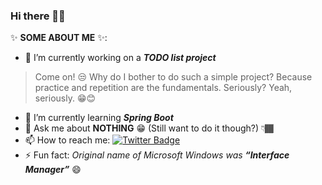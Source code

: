### Hi there 👋🏾

✨ **SOME ABOUT ME** ✨:

- 🔭 I’m currently working on a **_TODO list project_** 
> Come on! 😒 Why do I bother to do such a simple project? Because practice and repetition are the fundamentals. Seriously? Yeah, seriously. 😁😊
- 🌱 I’m currently learning **_Spring Boot_**
- 💬 Ask me about **NOTHING** 😁 (Still want to do it though?) 👇🏾
- 📫 How to reach me: [![Twitter Badge](https://img.shields.io/twitter/url?label=Twitter&logo=Twitter&logoColor=red&style=for-the-badge&url=https%3A%2F%2Ftwitter.com%2Fchristian80gabi)](https://twitter.com/christian80gabi)
- ⚡ Fun fact: _Original name of Microsoft Windows was **“Interface Manager”**_ 😄
